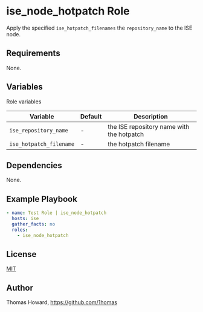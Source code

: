 # ise_node_hotpatch Role

Apply the specified `ise_hotpatch_filenames` the `repository_name` to the ISE node.

## Requirements

None.

## Variables

Role variables

| Variable                | Default | Description |
| ----------------------- | ------- | ----------- |
| `ise_repository_name`   | -       | the ISE repository name with the hotpatch |
| `ise_hotpatch_filename` | -       | the hotpatch filename |

## Dependencies

None.

## Example Playbook

```yaml
- name: Test Role | ise_node_hotpatch
  hosts: ise
  gather_facts: no
  roles:
    - ise_node_hotpatch
```

## License

[MIT](https://mit-license.org/)

## Author

Thomas Howard, <https://github.com/1homas>
